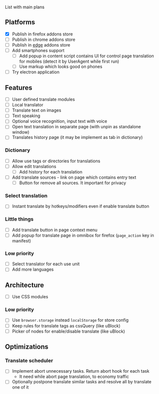 List with main plans

## Platforms

- [x] Publish in firefox addons store
- [ ] Publish in chrome addons store
- [ ] Publish in [edge](https://docs.microsoft.com/en-us/microsoft-edge/extensions-chromium/publish/publish-extension) addons store
- [ ] Add smartphones support
  - [ ] Add popup in content script contains UI for control page translation for mobiles (detect it by UserAgent while first run)
  - [ ] Use markup which looks good on phones
- [ ] Try electron application

## Features

- [ ] User defined translate modules
- [ ] Local translator
- [ ] Translate text on images
- [ ] Text speaking
- [ ] Optional voice recognition, input text with voice
- [ ] Open text translation in separate page (with unpin as standalone window)
- [ ] Translates history page (it may be implement as tab in dictionary)

### Dictionary

- [ ] Allow use tags or directories for translations
- [ ] Allow edit translations
  - [ ] Add history for each translation
- [ ] Add translate sources - link on page which contains entry text
  - [ ] Button for remove all sources. It important for privacy

### Select translation

- [ ] Instant translate by hotkeys/modifiers even if enable translate button

### Little things

- [ ] Add translate button in page context menu
- [ ] Add popup for translate page in omnibox for firefox (`page_action` key in manifest)

### Low priority

- [ ] Select translator for each use unit
- [ ] Add more languages

## Architecture

- [ ] Use CSS modules

### Low priority

- [ ] Use `browser.storage` instead `localStorage` for store config
- [ ] Keep rules for translate tags as cssQuery (like uBlock)
- [ ] Picker of nodes for enable/disable translate (like uBlock)

## Optimizations

### Translate scheduler

- [ ] Implement abort unnecessary tasks. Return abort hook for each task
  - It need while abort page translation, to economy traffic
- [ ] Optionally postpone translate similar tasks and resolve all by translate one of it
